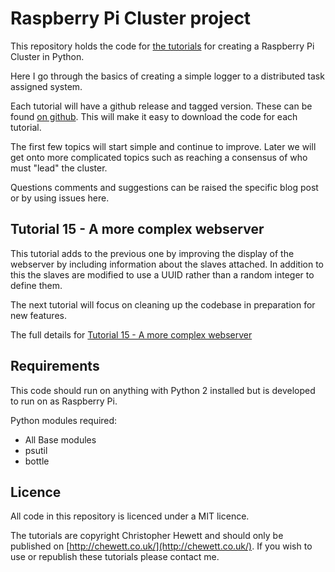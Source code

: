 Raspberry Pi Cluster project
============================

This repository holds the code for [the tutorials](https://chewett.co.uk/blog/category/raspberry-pi-cluster/) for creating a Raspberry Pi Cluster in Python.

Here I go through the basics of creating a simple logger to a distributed task assigned system.

Each tutorial will have a github release and tagged version. These can be found
[on github](https://github.com/chewett/RaspberryPiCluster/releases).
This will make it easy to download the code for each tutorial.

The first few topics will start simple and continue to improve.
Later we will get onto more complicated topics such as reaching a consensus of who must "lead" the cluster.

Questions comments and suggestions can be raised the specific blog post or by using issues here.

## Tutorial 15 - A more complex webserver

This tutorial adds to the previous one by improving the display of the webserver
by including information about the slaves attached. In addition to this the
slaves are modified to use a UUID rather than a random integer to define them.

The next tutorial will focus on cleaning up the codebase in preparation for new features.

The full details for
[Tutorial 15 - A more complex webserver](
https://chewett.co.uk/blog/2179/raspberry-pi-cluster-node-15-a-more-complex-webserver/
)

## Requirements

This code should run on anything with Python 2 installed but is developed
to run on as Raspberry Pi.

Python modules required:
* All Base modules
* psutil
* bottle

## Licence

All code in this repository is licenced under a MIT licence.

The tutorials are copyright Christopher Hewett and should only be 
published on [http://chewett.co.uk/](http://chewett.co.uk/).
If you wish to use or republish these tutorials please contact me.

